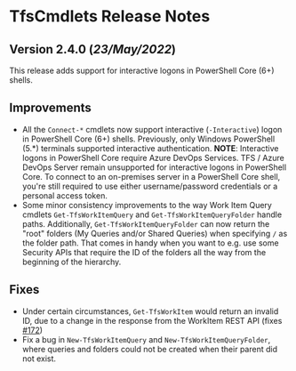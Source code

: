 # TfsCmdlets Release Notes

## Version 2.4.0 (_23/May/2022_)

This release adds support for interactive logons in PowerShell Core (6+) shells.

## Improvements

* All the `Connect-*` cmdlets now support interactive (`-Interactive`) logon in PowerShell Core (6+) shells. Previously, only Windows PowerShell (5.*) terminals supported interactive authentication. **NOTE**: Interactive logons in PowerShell Core require Azure DevOps Services. TFS / Azure DevOps Server remain unsupported for interactive logons in PowerShell Core. To connect to an on-premises server in a PowerShell Core shell, you're still required to use either username/password credentials or a personal access token.
* Some minor consistency improvements to the way Work Item Query cmdlets `Get-TfsWorkItemQuery` and `Get-TfsWorkItemQueryFolder` handle paths. Additionally, `Get-TfsWorkItemQueryFolder` can now return the "root" folders (My Queries and/or Shared Queries) when specifying `/` as the folder path. That comes in handy when you want to e.g. use some Security APIs that require the ID of the folders all the way from the beginning of the hierarchy.

## Fixes

* Under certain circumstances, `Get-TfsWorkItem` would return an invalid ID, due to a change in the response from the WorkItem REST API (fixes [#172](https://github.com/igoravl/TfsCmdlets/issues/172))
* Fix a bug in `New-TfsWorkItemQuery` and `New-TfsWorkItemQueryFolder`, where queries and folders could not be created when their parent did not exist.
